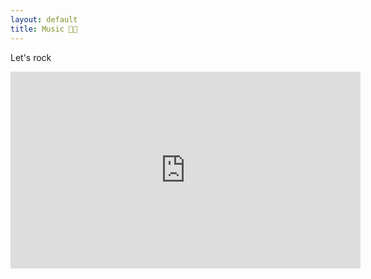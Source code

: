 ```yaml
---
layout: default
title: Music 🎸🎹
---
```


Let's rock

<iframe width="560" height="315" src="https://www.youtube.com/embed/djQ9G38rbqY" title="YouTube video player" frameborder="0" allow="accelerometer; autoplay; clipboard-write; encrypted-media; gyroscope; picture-in-picture; web-share" allowfullscreen></iframe>